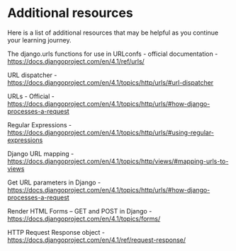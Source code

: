<h1>Additional resources</h1>
Here is a list of additional resources that may be helpful as you continue your learning journey.

The django.urls functions for use in URLconfs - official documentation - https://docs.djangoproject.com/en/4.1/ref/urls/

URL dispatcher - https://docs.djangoproject.com/en/4.1/topics/http/urls/#url-dispatcher

URLs - Official - https://docs.djangoproject.com/en/4.1/topics/http/urls/#how-django-processes-a-request

Regular Expressions - https://docs.djangoproject.com/en/4.1/topics/http/urls/#using-regular-expressions

Django URL mapping - https://docs.djangoproject.com/en/4.1/topics/http/views/#mapping-urls-to-views

Get URL parameters in Django - https://docs.djangoproject.com/en/4.1/topics/http/urls/#how-django-processes-a-request

Render HTML Forms – GET and POST in Django - https://docs.djangoproject.com/en/4.1/topics/forms/

HTTP Request Response object - https://docs.djangoproject.com/en/4.1/ref/request-response/

